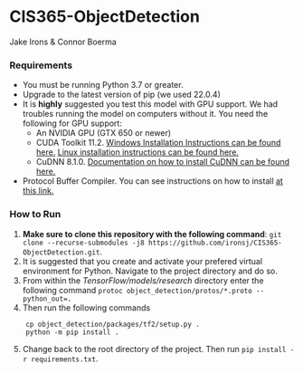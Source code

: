 # CIS365-ObjectDetection

Jake Irons & Connor Boerma

### Requirements

- You must be running Python 3.7 or greater.
- Upgrade to the latest version of pip (we used 22.0.4)
- It is **highly** suggested you test this model with GPU support. We had troubles running the model on computers without it. You need the following for GPU support:
  - An NVIDIA GPU (GTX 650 or newer)
  - CUDA Toolkit 11.2. [Windows Installation Instructions can be found here.](https://docs.nvidia.com/cuda/archive/11.2.2/cuda-installation-guide-microsoft-windows/index.html) [Linux installation instructions can be found here.](https://docs.nvidia.com/cuda/archive/11.2.2/cuda-installation-guide-linux/index.html)
  - CuDNN 8.1.0. [Documentation on how to install CuDNN can be found here.](https://docs.nvidia.com/deeplearning/cudnn/install-guide/index.html)
- Protocol Buffer Compiler. You can see instructions on how to install [at this link.](https://grpc.io/docs/protoc-installation/)

### How to Run

1. **Make sure to clone this repository with the following command**: `git clone --recurse-submodules -j8 https://github.com/ironsj/CIS365-ObjectDetection.git`.
2. It is suggested that you create and activate your prefered virtual environment for Python. Navigate to the project directory and do so.
3. From within the _TensorFlow/models/research_ directory enter the following command `protoc object_detection/protos/*.proto --python_out=.`
4. Then run the following commands

```
    cp object_detection/packages/tf2/setup.py .
    python -m pip install .
```

5. Change back to the root directory of the project. Then run `pip install -r requirements.txt`.
